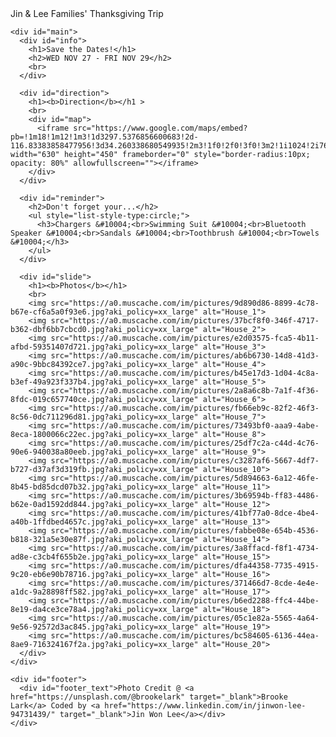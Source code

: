 <!DOCTYPE html>
<html>
  <head>
    <title>Thanksgiving Trip</title>
    <meta name="description" content="Thanksgiving Trip">
    <link rel="stylesheet" href="style/reset.css">
    <link rel="stylesheet" href="style/style.css">
    <link rel="stylesheet" href="style/small.css" media="(max-width:630px)">
    <link href="https://fonts.googleapis.com/css?family=M+PLUS+Rounded+1c&display=swap" rel="stylesheet">
    <meta name="viewport" content="width=device-width, initial-scale=1">
  </head>

  <body>
    <div id="head">
      <div id="head_text">Jin & Lee Families' Thanksgiving Trip</div>
    </div>

    <div id="main">
      <div id="info">
        <h1>Save the Dates!</h1>
        <h2>WED NOV 27 - FRI NOV 29</h2>
        <br>
      </div>

      <div id="direction">
        <h1><b>Direction</b></h1 >
        <br>
        <div id="map">
          <iframe src="https://www.google.com/maps/embed?pb=!1m18!1m12!1m3!1d3297.5376856600683!2d-116.83383858477956!3d34.260338680549935!2m3!1f0!2f0!3f0!3m2!1i1024!2i768!4f13.1!3m3!1m2!1s0x80c4b5ba0f6859c7%3A0x6c9067455d0032e3!2s740%20Irving%20Way%2C%20Big%20Bear%2C%20CA%2092314!5e0!3m2!1sen!2sus!4v1573784872897!5m2!1sen!2sus" width="630" height="450" frameborder="0" style="border-radius:10px; opacity: 80%" allowfullscreen=""></iframe>
        </div>
      </div>

      <div id="reminder">
        <h2>Don't forget your...</h2>
        <ul style="list-style-type:circle;">
          <h3>Chargers &#10004;<br>Swimming Suit &#10004;<br>Bluetooth Speaker &#10004;<br>Sandals &#10004;<br>Toothbrush &#10004;<br>Towels &#10004;</h3>
        </ul>
      </div>
    
      <div id="slide">
        <h1><b>Photos</b></h1>
        <br>
        <img src="https://a0.muscache.com/im/pictures/9d890d86-8899-4c78-b67e-cf6a5a0f93e6.jpg?aki_policy=xx_large" alt="House_1">
        <img src="https://a0.muscache.com/im/pictures/37bcf8f0-346f-4717-b362-dbf6bb7cbcd0.jpg?aki_policy=xx_large" alt="House_2">
        <img src="https://a0.muscache.com/im/pictures/e2d03575-fca5-4b11-afbd-59351407d721.jpg?aki_policy=xx_large" alt="House_3">
        <img src="https://a0.muscache.com/im/pictures/ab6b6730-14d8-41d3-a90c-9bbc84392ce7.jpg?aki_policy=xx_large" alt="House_4">
        <img src="https://a0.muscache.com/im/pictures/b45e17d3-1d04-4c8a-b3ef-49a923f337b4.jpg?aki_policy=xx_large" alt="House_5">
        <img src="https://a0.muscache.com/im/pictures/2a8a6c8b-7a1f-4f36-8fdc-019c657740ce.jpg?aki_policy=xx_large" alt="House_6">
        <img src="https://a0.muscache.com/im/pictures/fb66eb9c-82f2-46f3-8c56-0dc711296d81.jpg?aki_policy=xx_large" alt="House_7">
        <img src="https://a0.muscache.com/im/pictures/73493bf0-aaa9-4abe-8eca-1800066c22ec.jpg?aki_policy=xx_large" alt="House_8">
        <img src="https://a0.muscache.com/im/pictures/25df7c2a-c44d-4c76-90e6-940038a80eeb.jpg?aki_policy=xx_large" alt="House_9">
        <img src="https://a0.muscache.com/im/pictures/c3287af6-5667-4df7-b727-d37af3d319fb.jpg?aki_policy=xx_large" alt="House_10">
        <img src="https://a0.muscache.com/im/pictures/5d894663-6a12-46fe-8b45-bd85dcd07b32.jpg?aki_policy=xx_large" alt="House_11">
        <img src="https://a0.muscache.com/im/pictures/3b69594b-ff83-4486-b62e-0ad1592dd844.jpg?aki_policy=xx_large" alt="House_12">
        <img src="https://a0.muscache.com/im/pictures/41bf77a0-8dce-4be4-a40b-1ffdbed4657c.jpg?aki_policy=xx_large" alt="House_13">
        <img src="https://a0.muscache.com/im/pictures/fabbe08e-654b-4536-b818-321a5e30e87f.jpg?aki_policy=xx_large" alt="House_14">
        <img src="https://a0.muscache.com/im/pictures/3a8ffacd-f8f1-4734-ad8e-c3cb4f655b2e.jpg?aki_policy=xx_large" alt="House_15">
        <img src="https://a0.muscache.com/im/pictures/dfa44358-7735-4915-9c20-eb6e90b78716.jpg?aki_policy=xx_large" alt="House_16">
        <img src="https://a0.muscache.com/im/pictures/371466d7-8cde-4e4e-a1dc-9a28898ff582.jpg?aki_policy=xx_large" alt="House_17">
        <img src="https://a0.muscache.com/im/pictures/b6ed2288-ffc4-44be-8e19-da4ce3ce78a4.jpg?aki_policy=xx_large" alt="House_18">
        <img src="https://a0.muscache.com/im/pictures/05c1e82a-5565-4a64-9e56-92572d3ac845.jpg?aki_policy=xx_large" alt="House_19">
        <img src="https://a0.muscache.com/im/pictures/bc584605-6136-44ea-8ae9-716324167f2a.jpg?aki_policy=xx_large" alt="House_20">
      </div>
    </div>

    <div id="footer">
      <div id="footer_text">Photo Credit @ <a href="https://unsplash.com/@brookelark" target="_blank">Brooke Lark</a> Coded by <a href="https://www.linkedin.com/in/jinwon-lee-94731439/" target="_blank">Jin Won Lee</a></div>
    </div>
  </body>
</html>